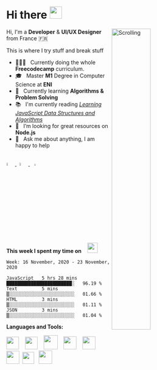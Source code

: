 <h1 align="left">Hi there <img src="https://github.com/blackcater/blackcater/raw/master/images/Hi.gif" height="32" /></h1>

<!-- Any image aligned to the right. Beware the width -->
<!-- 
<img width="50%" align="right" alt="Github" src="https://static.dribbble.com/users/2187949/screenshots/13965738/media/a7264b30e5da7df844f9ff61e68e7a1d.jpg"/> 
<img width="50%" align="right" alt="Github" src="https://iili.io/dv1nTl.md.png"/> 
-->
<img width="45%" align="right" alt="Scrolling" src="https://s8.gifyu.com/images/scrolling.gif"/> 


Hi, I'm a **Developer** & **UI/UX Designer** from France 🇫🇷 

This is where I try stuff and break stuff


- 👨🏽‍💻 &nbsp; Currently doing the whole **Freecodecamp** curriculum.
- 🎓 &nbsp; Master **M1** Degree in Computer Science at **ENI**
- 🤖 &nbsp; Currently learning **Algorithms & Problem Solving**
- 📚 &nbsp; I'm currently reading [*Learning JavaScript Data Structures and Algorithms*](https://www.amazon.com/Learning-JavaScript-Data-Structures-Algorithms/dp/1783554878/ref=pd_lpo_14_img_1/138-3926693-0463369?_encoding=UTF8&pd_rd_i=1783554878&pd_rd_r=5c5d8644-9a3e-4a3c-952b-1e52471d9fdf&pd_rd_w=x2ikF&pd_rd_wg=FYYdD&pf_rd_p=7b36d496-f366-4631-94d3-61b87b52511b&pf_rd_r=MDXQX3AX6BXX0YP7WSAP&psc=1&refRID=MDXQX3AX6BXX0YP7WSAP)
- 🤔 &nbsp; I’m looking for great resources on **Node.js**
- 💬 &nbsp; Ask me about anything, I am happy to help

<br/>

<!-- Contact -->
<div class="contacts" display="flex"; justify-content="center"; align-items="center";>
  
  <a href="https://twitter.com/harrys_nature">
    <img src="https://upload.wikimedia.org/wikipedia/fr/thumb/c/c8/Twitter_Bird.svg/944px-Twitter_Bird.svg.png" width="4.5%" ;></img>
  </a>
  &nbsp;
  <a href="mailto:bissickj@gmail.com">
    <img src="https://i.postimg.cc/s20zgYV8/gmail.png" width="4.6%" ;></img>
  </a>
  &nbsp;&nbsp;
  <a href="https://www.linkedin.com/in/jean-marc-bissick-945b3a153/">
    <img src="https://svgshare.com/i/P1f.svg" width="3.7%" ;></img>
  </a>
  <!--
      <a href="https://www.linkedin.com/in/jean-marc-bissick-945b3a153/">
    <img src="https://i.postimg.cc/hG844zJR/linkedin.jpg" height="8%" ; width="13%" ;></img>
  </a>
  -->
  
</div>

<br/>

<!-- <img src="https://media.giphy.com/media/VgCDAzcKvsR6OM0uWg/giphy.gif" width="50"> -->

**This week I spent my time on** &nbsp;&nbsp; <img src="https://i.imgur.com/SGcBeE9.gif" width="27">

<!--START_SECTION:waka-->
```text
Week: 16 November, 2020 - 23 November, 2020

JavaScript   5 hrs 28 mins   ████████████████████████░   96.19 % 
Text         5 mins          ▒░░░░░░░░░░░░░░░░░░░░░░░░   01.66 % 
HTML         3 mins          ▒░░░░░░░░░░░░░░░░░░░░░░░░   01.11 % 
JSON         3 mins          ▒░░░░░░░░░░░░░░░░░░░░░░░░   01.04 % 
```
<!--END_SECTION:waka-->


**Languages and Tools:**

<!-- <a href="#" alt="clang"><img height="35" src="https://svgshare.com/i/Ntk.svg"></a>&nbsp;&nbsp; -->

<a href="#" alt="javascript"><img height="33" src="https://github.com/blackcater/blackcater/raw/master/images/logo-javascript.svg"></a>&nbsp;&nbsp;&nbsp;
<a href="#" alt="typescript"><img height="33" src="https://github.com/blackcater/blackcater/raw/master/images/logo-typescript.svg"></a>&nbsp;&nbsp;&nbsp;
<a href="#" alt="nodejs"><img height="37" src="https://github.com/blackcater/blackcater/raw/master/images/logo-nodejs.svg"></a>&nbsp;&nbsp;&nbsp;
<a href="#" alt="deno"><img height="34" src="https://github.com/blackcater/blackcater/raw/master/images/logo-deno.svg"></a>&nbsp;&nbsp;&nbsp;
<a href="#" alt="swift"><img height="34" src="https://svgshare.com/i/NWS.svg"></a>&nbsp;&nbsp;
<a href="#" alt="react"><img height="34" src="https://im6.ezgif.com/tmp/ezgif-6-06e8e6d6a6ee.png"></a>&nbsp;
<a href="#" alt="vue"><img height="31" src="https://im6.ezgif.com/tmp/ezgif-6-7da46a86cf3c.png"></a>&nbsp;&nbsp;
<a href="#" alt="firebase"><img height="35" src="https://cdn.freebiesupply.com/logos/large/2x/firebase-1-logo-png-transparent.png"></a>&nbsp;&nbsp;
